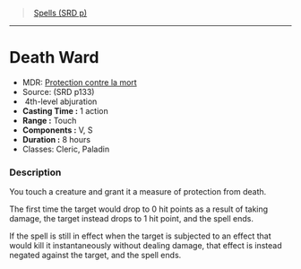 ﻿---
!SpellItem
Name: Death Ward
AltName: '[Protection contre la mort](hd_spells_protection_contre_la_mort.md)'
Type: abjuration
Level: 4
CastingTime: 1 action
Range: Touch
Components: V, S
Duration: 8 hours
Classes: Cleric, Paladin
Family: SpellVO
Source: (SRD p133)
Id: spells_vo.md#death-ward
ParentLink: spells_vo.md#spells-srd-p
ParentName: Spells (SRD p)
NameLevel: 1
Attributes: {}
---
> [Spells (SRD p)](srd_spells.md)

---

# Death Ward

- MDR: [Protection contre la mort](hd_spells_protection_contre_la_mort.md)
- Source: (SRD p133)
-  4th-level abjuration
- **Casting Time :** 1 action
- **Range :** Touch
- **Components :** V, S
- **Duration :** 8 hours
- Classes: Cleric, Paladin

### Description

You touch a creature and grant it a measure of protection from death.

The first time the target would drop to 0 hit points as a result of taking damage, the target instead drops to 1 hit point, and the spell ends.

If the spell is still in effect when the target is subjected to an effect that would kill it instantaneously without dealing damage, that effect is instead negated against the target, and the spell ends.

